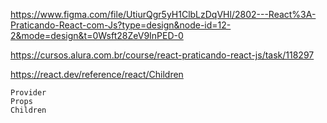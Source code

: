 https://www.figma.com/file/UtiurQgr5yH1ClbLzDqVHl/2802---React%3A-Praticando-React-com-Js?type=design&node-id=12-2&mode=design&t=0Wsft28ZeV9InPED-0

https://cursos.alura.com.br/course/react-praticando-react-js/task/118297

https://react.dev/reference/react/Children

~~~~~~~~~~~~~~
Provider
Props
Children